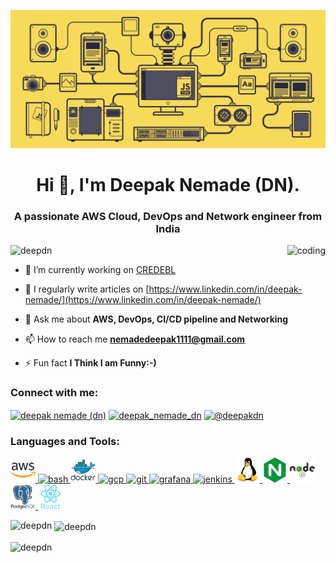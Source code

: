 ![logo](https://github.com/DeepDN/DeepDN/blob/main/Gitbanner.gif)


<h1 align="center">Hi 👋, I'm Deepak Nemade (DN). </h1>
<h3 align="center">A passionate AWS Cloud, DevOps and Network engineer from India</h3>

<img align="right" alt="coding" with="100" src="https://user-images.githubusercontent.com/69011963/137184767-79a13ec7-1bb3-4341-a6da-3a149c9c159a.gif">

<p align="left"> <img src="https://komarev.com/ghpvc/?username=deepdn&label=Profile%20views&color=0e75b6&style=flat" alt="deepdn" /> </p>

- 🔭 I’m currently working on [CREDEBL](https://www.credebl.id/)

- 📝 I regularly write articles on [https://www.linkedin.com/in/deepak-nemade/](https://www.linkedin.com/in/deepak-nemade/)

- 💬 Ask me about **AWS, DevOps, CI/CD pipeline and Networking**

- 📫 How to reach me **nemadedeepak1111@gmail.com**

- ⚡ Fun fact **I Think I am Funny:-)**

<h3 align="left">Connect with me:</h3>
<p align="left">
<a href="https://linkedin.com/in/deepak nemade (dn)" target="blank"><img align="center" src="https://raw.githubusercontent.com/rahuldkjain/github-profile-readme-generator/master/src/images/icons/Social/linked-in-alt.svg" alt="deepak nemade (dn)" height="30" width="40" /></a>
<a href="https://portfolio-website-kappa-three-16.vercel.app/#about" target="blank"><img align="center" src="https://upload.wikimedia.org/wikipedia/commons/thumb/5/5e/Vercel_logo_black.svg/512px-Vercel_logo_black.svg.png?20221002000905" alt="deepak_nemade_dn" height="30" width="40" /></a>
<a href="https://hashnode.com/@deepakdn" target="blank"><img align="center" src="https://raw.githubusercontent.com/rahuldkjain/github-profile-readme-generator/master/src/images/icons/Social/hashnode.svg" alt="@deepakdn" height="30" width="40" /></a>
</p>

<h3 align="left">Languages and Tools:</h3>
<p align="left"> <a href="https://aws.amazon.com" target="_blank" rel="noreferrer"> <img src="https://raw.githubusercontent.com/devicons/devicon/master/icons/amazonwebservices/amazonwebservices-original-wordmark.svg" alt="aws" width="40" height="40"/> </a> <a href="https://www.gnu.org/software/bash/" target="_blank" rel="noreferrer"> <img src="https://www.vectorlogo.zone/logos/gnu_bash/gnu_bash-icon.svg" alt="bash" width="40" height="40"/> </a> <a href="https://www.docker.com/" target="_blank" rel="noreferrer"> <img src="https://raw.githubusercontent.com/devicons/devicon/master/icons/docker/docker-original-wordmark.svg" alt="docker" width="40" height="40"/> </a> <a href="https://cloud.google.com" target="_blank" rel="noreferrer"> <img src="https://www.vectorlogo.zone/logos/google_cloud/google_cloud-icon.svg" alt="gcp" width="40" height="40"/> </a> <a href="https://git-scm.com/" target="_blank" rel="noreferrer"> <img src="https://www.vectorlogo.zone/logos/git-scm/git-scm-icon.svg" alt="git" width="40" height="40"/> </a> <a href="https://grafana.com" target="_blank" rel="noreferrer"> <img src="https://www.vectorlogo.zone/logos/grafana/grafana-icon.svg" alt="grafana" width="40" height="40"/> </a> <a href="https://www.jenkins.io" target="_blank" rel="noreferrer"> <img src="https://www.vectorlogo.zone/logos/jenkins/jenkins-icon.svg" alt="jenkins" width="40" height="40"/> </a> <a href="https://www.linux.org/" target="_blank" rel="noreferrer"> <img src="https://raw.githubusercontent.com/devicons/devicon/master/icons/linux/linux-original.svg" alt="linux" width="40" height="40"/> </a> <a href="https://www.nginx.com" target="_blank" rel="noreferrer"> <img src="https://raw.githubusercontent.com/devicons/devicon/master/icons/nginx/nginx-original.svg" alt="nginx" width="40" height="40"/> </a> <a href="https://nodejs.org" target="_blank" rel="noreferrer"> <img src="https://raw.githubusercontent.com/devicons/devicon/master/icons/nodejs/nodejs-original-wordmark.svg" alt="nodejs" width="40" height="40"/> </a> <a href="https://www.postgresql.org" target="_blank" rel="noreferrer"> <img src="https://raw.githubusercontent.com/devicons/devicon/master/icons/postgresql/postgresql-original-wordmark.svg" alt="postgresql" width="40" height="40"/> </a> <a href="https://reactjs.org/" target="_blank" rel="noreferrer"> <img src="https://raw.githubusercontent.com/devicons/devicon/master/icons/react/react-original-wordmark.svg" alt="react" width="40" height="40"/> </a> </p>

<p><img align="left" src="https://github-readme-stats.vercel.app/api/top-langs?username=deepdn&show_icons=true&locale=en&layout=compact" alt="deepdn" /></p>

<p>&nbsp;<img align="center" src="https://github-readme-stats.vercel.app/api?username=deepdn&show_icons=true&locale=en" alt="deepdn" /></p>

<p><img align="center" src="https://github-readme-streak-stats.herokuapp.com/?user=deepdn&" alt="deepdn" /></p>
